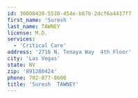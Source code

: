 ```yaml
---
id: 30008430-5510-454e-b87b-2dcf6a4417f7
first_name: 'Suresh '
last_name: TAWNEY
license: M.D.
services:
  - 'Critical Care'
address: '2716 N. Tenaya Way  4th Floor'
city: 'Las Vegas'
state: NV
zip: '891280424'
phone: 702-877-8600
title: 'Suresh  TAWNEY'
---
```

